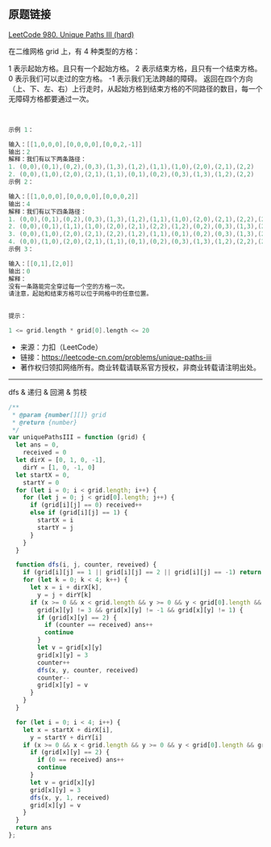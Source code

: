 ## 原题链接

[LeetCode 980. Unique Paths III (hard)](https://leetcode-cn.com/problems/unique-paths-iii/)

在二维网格 grid 上，有 4 种类型的方格：

1 表示起始方格。且只有一个起始方格。
2 表示结束方格，且只有一个结束方格。
0 表示我们可以走过的空方格。
-1 表示我们无法跨越的障碍。
返回在四个方向（上、下、左、右）上行走时，从起始方格到结束方格的不同路径的数目，每一个无障碍方格都要通过一次。

 
```cpp
示例 1：

输入：[[1,0,0,0],[0,0,0,0],[0,0,2,-1]]
输出：2
解释：我们有以下两条路径：
1. (0,0),(0,1),(0,2),(0,3),(1,3),(1,2),(1,1),(1,0),(2,0),(2,1),(2,2)
2. (0,0),(1,0),(2,0),(2,1),(1,1),(0,1),(0,2),(0,3),(1,3),(1,2),(2,2)
示例 2：

输入：[[1,0,0,0],[0,0,0,0],[0,0,0,2]]
输出：4
解释：我们有以下四条路径：
1. (0,0),(0,1),(0,2),(0,3),(1,3),(1,2),(1,1),(1,0),(2,0),(2,1),(2,2),(2,3)
2. (0,0),(0,1),(1,1),(1,0),(2,0),(2,1),(2,2),(1,2),(0,2),(0,3),(1,3),(2,3)
3. (0,0),(1,0),(2,0),(2,1),(2,2),(1,2),(1,1),(0,1),(0,2),(0,3),(1,3),(2,3)
4. (0,0),(1,0),(2,0),(2,1),(1,1),(0,1),(0,2),(0,3),(1,3),(1,2),(2,2),(2,3)
示例 3：

输入：[[0,1],[2,0]]
输出：0
解释：
没有一条路能完全穿过每一个空的方格一次。
请注意，起始和结束方格可以位于网格中的任意位置。
 

提示：

1 <= grid.length * grid[0].length <= 20
```

- 来源：力扣（LeetCode）
- 链接：https://leetcode-cn.com/problems/unique-paths-iii
- 著作权归领扣网络所有。商业转载请联系官方授权，非商业转载请注明出处。


---

dfs & 递归 & 回溯 & 剪枝

```javascript
/**
 * @param {number[][]} grid
 * @return {number}
 */
var uniquePathsIII = function (grid) {
  let ans = 0,
    received = 0
  let dirX = [0, 1, 0, -1],
    dirY = [1, 0, -1, 0]
  let startX = 0,
    startY = 0
  for (let i = 0; i < grid.length; i++) {
    for (let j = 0; j < grid[0].length; j++) {
      if (grid[i][j] == 0) received++
      else if (grid[i][j] == 1) {
        startX = i
        startY = j
      }
    }
  }

  function dfs(i, j, counter, reveived) {
    if (grid[i][j] == 1 || grid[i][j] == 2 || grid[i][j] == -1) return
    for (let k = 0; k < 4; k++) {
      let x = i + dirX[k],
        y = j + dirY[k]
      if (x >= 0 && x < grid.length && y >= 0 && y < grid[0].length &&
        grid[x][y] != 3 && grid[x][y] != -1 && grid[x][y] != 1) {
        if (grid[x][y] == 2) {
          if (counter == received) ans++
          continue
        }
        let v = grid[x][y]
        grid[x][y] = 3
        counter++
        dfs(x, y, counter, received)
        counter--
        grid[x][y] = v
      }
    }
  }

  for (let i = 0; i < 4; i++) {
    let x = startX + dirX[i],
      y = startY + dirY[i]
    if (x >= 0 && x < grid.length && y >= 0 && y < grid[0].length && grid[x][y] != -1) {
      if (grid[x][y] == 2) {
        if (0 == received) ans++
        continue
      }
      let v = grid[x][y]
      grid[x][y] = 3
      dfs(x, y, 1, received)
      grid[x][y] = v
    }
  }
  return ans
};
```

